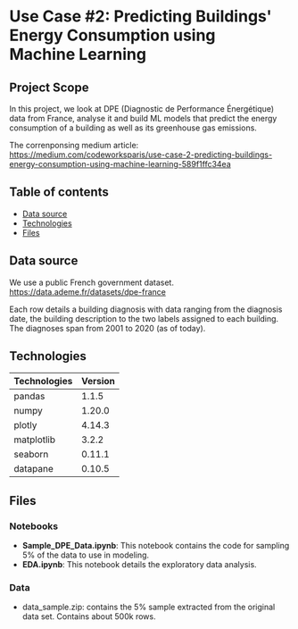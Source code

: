 # Use Case #2: Predicting Buildings' Energy Consumption using Machine Learning

## Project Scope

In this project, we look at DPE (Diagnostic de Performance Énergétique) data from France, analyse it and build ML models that predict the energy consumption of a building as well as its greenhouse gas emissions.

The correnponsing medium article: https://medium.com/codeworksparis/use-case-2-predicting-buildings-energy-consumption-using-machine-learning-589f1ffc34ea

## Table of contents
* [Data source](#data-source)
* [Technologies](#technologies)
* [Files](#Files)

## Data source
We use a public French government dataset.
https://data.ademe.fr/datasets/dpe-france

Each row details a building diagnosis with data ranging from the diagnosis date, the building description to the two labels assigned to each building.
The diagnoses span from 2001 to 2020 (as of today).

## Technologies
|  Technologies | Version  |
|---|---|
|  pandas | 1.1.5 |
|  numpy | 1.20.0 | 
|  plotly| 4.14.3 |
|  matplotlib |  3.2.2  |
|  seaborn |  0.11.1  |
|  datapane |  0.10.5 |

## Files
### Notebooks
- **Sample_DPE_Data.ipynb**: This notebook contains the code for sampling 5% of the data to use in modeling.
- **EDA.ipynb**: This notebook details the exploratory data analysis.

### Data
- data_sample.zip: contains the 5% sample extracted from the original data set. Contains about 500k rows.

